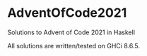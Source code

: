 # AdventOfCode2021
Solutions to Advent of Code 2021 in Haskell

All solutions are written/tested on GHCi 8.6.5.
